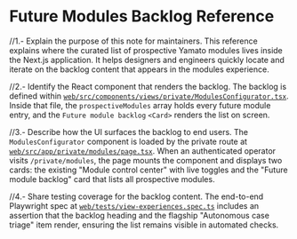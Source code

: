# Future Modules Backlog Reference

//1.- Explain the purpose of this note for maintainers.
This reference explains where the curated list of prospective Yamato modules lives inside the Next.js application. It helps designers and engineers quickly locate and iterate on the backlog content that appears in the modules experience.

//2.- Identify the React component that renders the backlog.
The backlog is defined within [`web/src/components/views/private/ModulesConfigurator.tsx`](../../web/src/components/views/private/ModulesConfigurator.tsx). Inside that file, the `prospectiveModules` array holds every future module entry, and the `Future module backlog` `<Card>` renders the list on screen.

//3.- Describe how the UI surfaces the backlog to end users.
The `ModulesConfigurator` component is loaded by the private route at [`web/src/app/private/modules/page.tsx`](../../web/src/app/private/modules/page.tsx). When an authenticated operator visits `/private/modules`, the page mounts the component and displays two cards: the existing "Module control center" with live toggles and the "Future module backlog" card that lists all prospective modules.

//4.- Share testing coverage for the backlog content.
The end-to-end Playwright spec at [`web/tests/view-experiences.spec.ts`](../../web/tests/view-experiences.spec.ts) includes an assertion that the backlog heading and the flagship "Autonomous case triage" item render, ensuring the list remains visible in automated checks.
